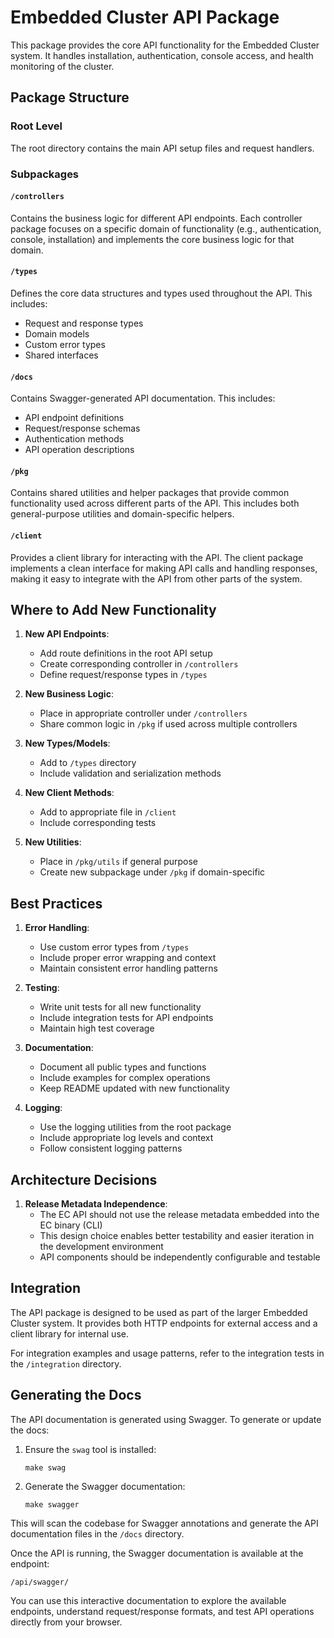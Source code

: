 # Embedded Cluster API Package

This package provides the core API functionality for the Embedded Cluster system. It handles installation, authentication, console access, and health monitoring of the cluster.

## Package Structure

### Root Level
The root directory contains the main API setup files and request handlers.

### Subpackages

#### `/controllers`
Contains the business logic for different API endpoints. Each controller package focuses on a specific domain of functionality (e.g., authentication, console, installation) and implements the core business logic for that domain.

#### `/types`
Defines the core data structures and types used throughout the API. This includes:
- Request and response types
- Domain models
- Custom error types
- Shared interfaces

#### `/docs`
Contains Swagger-generated API documentation. This includes:
- API endpoint definitions
- Request/response schemas
- Authentication methods
- API operation descriptions

#### `/pkg`
Contains shared utilities and helper packages that provide common functionality used across different parts of the API. This includes both general-purpose utilities and domain-specific helpers.

#### `/client`
Provides a client library for interacting with the API. The client package implements a clean interface for making API calls and handling responses, making it easy to integrate with the API from other parts of the system.

## Where to Add New Functionality

1. **New API Endpoints**:
   - Add route definitions in the root API setup
   - Create corresponding controller in `/controllers`
   - Define request/response types in `/types`

2. **New Business Logic**:
   - Place in appropriate controller under `/controllers`
   - Share common logic in `/pkg` if used across multiple controllers

3. **New Types/Models**:
   - Add to `/types` directory
   - Include validation and serialization methods

4. **New Client Methods**:
   - Add to appropriate file in `/client`
   - Include corresponding tests

5. **New Utilities**:
   - Place in `/pkg/utils` if general purpose
   - Create new subpackage under `/pkg` if domain-specific

## Best Practices

1. **Error Handling**:
   - Use custom error types from `/types`
   - Include proper error wrapping and context
   - Maintain consistent error handling patterns

2. **Testing**:
   - Write unit tests for all new functionality
   - Include integration tests for API endpoints
   - Maintain high test coverage

3. **Documentation**:
   - Document all public types and functions
   - Include examples for complex operations
   - Keep README updated with new functionality

4. **Logging**:
   - Use the logging utilities from the root package
   - Include appropriate log levels and context
   - Follow consistent logging patterns

## Architecture Decisions

1. **Release Metadata Independence**:
   - The EC API should not use the release metadata embedded into the EC binary (CLI)
   - This design choice enables better testability and easier iteration in the development environment
   - API components should be independently configurable and testable

## Integration

The API package is designed to be used as part of the larger Embedded Cluster system. It provides both HTTP endpoints for external access and a client library for internal use.

For integration examples and usage patterns, refer to the integration tests in the `/integration` directory. 

## Generating the Docs

The API documentation is generated using Swagger. To generate or update the docs:

1. Ensure the `swag` tool is installed:
   ```
   make swag
   ```

2. Generate the Swagger documentation:
   ```
   make swagger
   ```

This will scan the codebase for Swagger annotations and generate the API documentation files in the `/docs` directory.

Once the API is running, the Swagger documentation is available at the endpoint:
```
/api/swagger/
```

You can use this interactive documentation to explore the available endpoints, understand request/response formats, and test API operations directly from your browser. 

